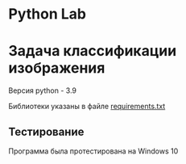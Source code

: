 # Python Lab

<h1>Задача классификации изображения</h1>
<p>
  Версия python - 3.9
</p>
<p>
  Библиотеки указаны в файле <a href="https://github.com/RedRanger2020/Python-Lab/blob/master/Python%20Lab/requirements.txt">requirements.txt</a>
</p>

<h2>Тестирование</h2>
Программа была протестирована на Windows 10
